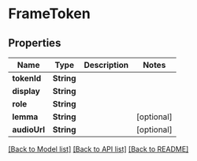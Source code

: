 # FrameToken

## Properties
Name | Type | Description | Notes
------------ | ------------- | ------------- | -------------
**tokenId** | **String** |  | 
**display** | **String** |  | 
**role** | **String** |  | 
**lemma** | **String** |  | [optional] 
**audioUrl** | **String** |  | [optional] 

[[Back to Model list]](../README.md#documentation-for-models) [[Back to API list]](../README.md#documentation-for-api-endpoints) [[Back to README]](../README.md)


